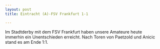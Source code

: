 ```yaml
---
layout: post
title: Eintracht (A)-FSV Frankfurt 1-1

---
```


Im Stadtderby mit dem FSV Frankfurt haben unsere Amateure heute immerhin ein Unentschieden erreicht. Nach Toren von Paetzold und Anicic stand es am Ende 1:1.


